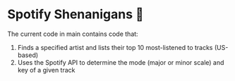 # Spotify Shenanigans 🎵

The current code in main contains code that:

1. Finds a specified artist and lists their top 10 most-listened to tracks (US-based)
2. Uses the Spotify API to determine the mode (major or minor scale) and key of a given track
